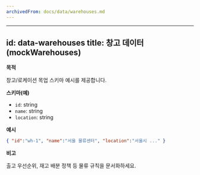 ```yaml
---
archivedFrom: docs/data/warehouses.md
---
```


---
id: data-warehouses
title: 창고 데이터 (mockWarehouses)
---

**목적**

창고/로케이션 목업 스키마 예시를 제공합니다.

**스키마(예)**

- `id`: string
- `name`: string
- `location`: string

**예시**

```json
{ "id":"wh-1", "name":"서울 물류센터", "location":"서울시 ..." }
```

**비고**

출고 우선순위, 재고 배분 정책 등 물류 규칙을 문서화하세요.
